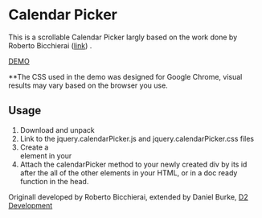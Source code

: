 
# Calendar Picker

This is a scrollable Calendar Picker largly based on the work done by Roberto Bicchierai ([link](http://roberto.open-lab.com/2010/04/06/ultra-light-jquery-calendar/)) .

[DEMO](http://d2burke.com/exp/scroll-date-picker/)

**The CSS used in the demo was designed for Google Chrome, visual results may vary based on the browser you use.


## Usage

1. Download and unpack
2. Link to the jquery.calendarPicker.js and jquery.calendarPicker.css files
3. Create a <div> element in your 
4. Attach the calendarPicker method to your newly created div by its id after the all of the other elements in your  HTML, or in a doc ready function in the head.

Originall developed by Roberto Bicchierai, extended by Daniel Burke, [D2 Development](http://www.d2burke.com)